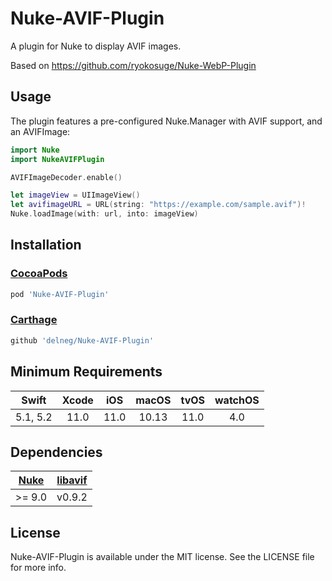 # Nuke-AVIF-Plugin


A plugin for Nuke to display AVIF images.


Based on https://github.com/ryokosuge/Nuke-WebP-Plugin


## Usage

The plugin features a pre-configured Nuke.Manager with AVIF support, and an AVIFImage:

```swift
import Nuke
import NukeAVIFPlugin

AVIFImageDecoder.enable()

let imageView = UIImageView()
let avifimageURL = URL(string: "https://example.com/sample.avif")!
Nuke.loadImage(with: url, into: imageView)
```

## Installation

### [CocoaPods](https://cocoapods.org/)

```ruby
pod 'Nuke-AVIF-Plugin'
```

### [Carthage](https://github.com/Carthage/Carthage)

```ruby
github 'delneg/Nuke-AVIF-Plugin'
```

## Minimum Requirements

| Swift | Xcode | iOS | macOS | tvOS | watchOS |
|:-----:|:-----:|:---:|:-----:|:----:|:-------:|
| 5.1, 5.2 | 11.0 | 11.0 | 10.13 | 11.0 | 4.0 |

## Dependencies

| [Nuke](https://github.com/kean/Nuke) | [libavif](https://github.com/delneg/libavif-XCode) |
|:------------------------------------:|:--------------------------------------------------:|
|                >= 9.0                |                       v0.9.2                       |


## License

Nuke-AVIF-Plugin is available under the MIT license. See the LICENSE file for more info.
